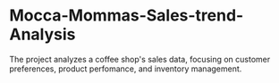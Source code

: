 # Mocca-Mommas-Sales-trend-Analysis
The project analyzes a coffee shop's sales data, focusing on customer preferences, product perfomance, and inventory management.
